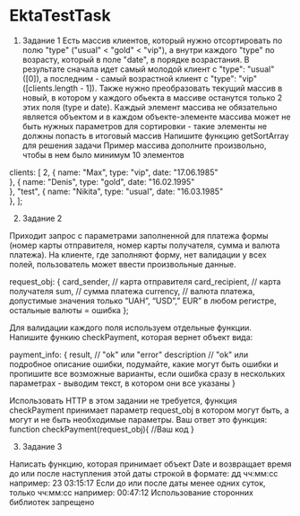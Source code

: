 # EktaTestTask

1) Задание 1
Есть массив клиентов, который нужно отсортировать по полю "type" ("usual" < "gold" < "vip"), а внутри каждого "type" по возрасту, который в поле "date", в порядке возрастания.
В результате сначала идет самый молодой клиент с "type": "usual" ([0]), а последним - самый возрастной клиент с "type": "vip" ([clients.length - 1]).
Также нужно преобразовать текущий массив в новый, в котором у каждого обьекта в массиве останутся только 2 этих поля (type и date).
Каждый элемент массива не обязательно является объектом и в каждом объекте-элементе массива может не быть нужных параметров для сортировки - такие элементы не должны попасть в итоговый массив
Напишите функцию getSortArray для решения задачи
Пример массива дополните произвольно, чтобы в нем было минимум 10 элементов

clients: [
     2,
     {
         name: "Max",
         type: "vip",
         date: "17.06.1985"   
     },
     {
         name: "Denis",
         type: "gold",
         date: "16.02.1995"   
     },
     "test",
     {
         name: "Nikita",
         type: "usual",
         date: "16.03.1985"   
     },
];


2) Задание 2

Приходит запрос с параметрами заполненной для платежа формы (номер карты отправителя, номер карты получателя, сумма и валюта платежа).
На клиенте, где заполняют форму, нет валидации у всех полей, пользователь может ввести произвольные данные. 

request_obj: {
    card_sender, // карта отправителя
    card_recipient, // карта получателя
    sum, // сумма платежа
    currency, // валюта платежа, допустимые значения только “UAH”, “USD”,” EUR” в любом регистре, остальные валюты = ошибка
};

Для валидации каждого поля используем отдельные функции.
Напишите функию checkPayment, которая вернет объект вида:

payment_info: {
    result, // "ok" или "error"
    description // "ok" или подробное описание ошибки, подумайте, какие могут быть ошибки и пропишите все возможные варианты, если ошибка сразу в нескольких параметрах - выводим текст, в котором они все указаны
}

Использовать HTTP в этом задании не требуется, функция  checkPayment принимает параметр request_obj в котором могут быть, а могут и не быть необходимые параметры. Ваш ответ это функция:
function checkPayment(request_obj){
	//Ваш код 
}


3) Задание 3

Написать функцию, которая принимает объект Date и возвращает время до или после наступления этой даты строкой в формате:
дд чч:мм:cc
например:
23 03:15:17
Если до или после даты менее одних суток, только чч:мм:cc
например:
00:47:12
Использование сторонних библиотек запрещено
